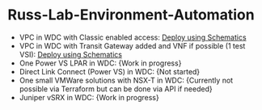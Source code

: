 # Russ-Lab-Environment-Automation

 - VPC in WDC with Classic enabled access: [Deploy using Schematics](https://cloud.ibm.com/schematics/workspaces/create?repository=https://github.com/cloud-design-dev/Russ-Lab-Environment-Automation/tree/main/wdc-vpc-classic-access&terraform_version=terraform_v0.13&resource_group=CDE)
 - VPC in WDC with Transit Gateway added and VNF if possible (1 test VSI): [Deploy using Schematics](https://cloud.ibm.com/schematics/workspaces/create?repository=https://github.com/cloud-design-dev/Russ-Lab-Environment-Automation/tree/main/wdc-vpc-transit-gateway&terraform_version=terraform_v0.13&resource_group=CDE)
 - One Power VS LPAR in WDC: {Work in progress}
 - Direct Link Connect (Power VS) in WDC: {Not started}
 - One small VMWare solutions with NSX-T in WDC: {Currently not possible via Terraform but can be done via API if needed}
 - Juniper vSRX in WDC: {Work in progress}
 
